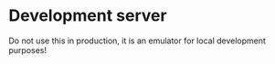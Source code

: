 # Development server

Do not use this in production, it is an emulator for local development purposes!
